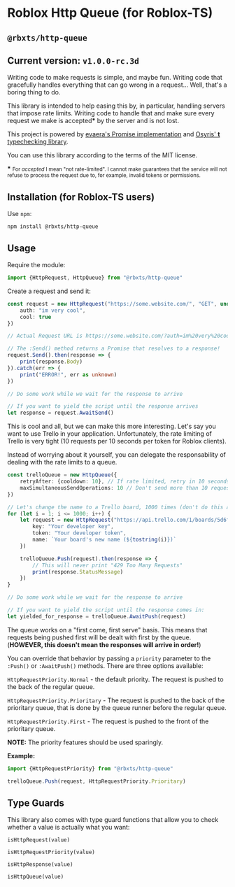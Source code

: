 # Roblox Http Queue (for Roblox-TS)
## `@rbxts/http-queue`

## Current version: `v1.0.0-rc.3d`

Writing code to make requests is simple, and maybe fun. Writing code that gracefully handles everything that can go wrong in a request... Well, that's a boring thing to do.

This library is intended to help easing this by, in particular, handling servers that impose rate limits. Writing code to handle that and make sure every request we make is accepted<b>*</b> by the server and is not lost.

This project is powered by [evaera's Promise implementation](https://github.com/evaera/roblox-lua-promise) and [Osyris' **t** typechecking library](https://github.com/osyrisrblx/t).

You can use this library according to the terms of the MIT license.

<b>*</b> <small>For *accepted* I mean "not rate-limited". I cannot make guarantees that the service will not refuse to process the request due to, for example, invalid tokens or permissions.</small>

## Installation (for Roblox-TS users)

Use `npm`:

```
npm install @rbxts/http-queue
```

## Usage

Require the module:

```ts
import {HttpRequest, HttpQueue} from "@rbxts/http-queue"
```

Create a request and send it:

```ts
const request = new HttpRequest("https://some.website.com/", "GET", undefined,{
    auth: "im very cool",
    cool: true
})

// Actual Request URL is https://some.website.com/?auth=im%20very%20cool&cool=true

// The :Send() method returns a Promise that resolves to a response!
request.Send().then(response => {
    print(response.Body)
}).catch(err => {
    print("ERROR!", err as unknown)
})

// Do some work while we wait for the response to arrive

// If you want to yield the script until the response arrives
let response = request.AwaitSend()
```

This is cool and all, but we can make this more interesting. Let's say you want to use Trello in your application. Unfortunately, the rate limiting of Trello is very tight (10 requests per 10 seconds per token for Roblox clients).

Instead of worrying about it yourself, you can delegate the responsability of dealing with the rate limits to a queue.

```ts
const trelloQueue = new HttpQueue({
    retryAfter: {cooldown: 10}, // If rate limited, retry in 10 seconds
    maxSimultaneousSendOperations: 10 // Don't send more than 10 requests at a time
})

// Let's change the name to a Trello board, 1000 times (don't do this at home!)
for (let i = 1; i <= 1000; i++) {
    let request = new HttpRequest("https://api.trello.com/1/boards/5d6f8ec6764c2112a27e3d12", "PUT", undefined, {
        key: "Your developer key",
        token: "Your developer token",
        name: `Your board's new name (${tostring(i)})`
    })

    trelloQueue.Push(request).then(response => {
		// This will never print "429 Too Many Requests"
        print(response.StatusMessage)
	})
}

// Do some work while we wait for the response to arrive

// If you want to yield the script until the response comes in:
let yielded_for_response = trelloQueue.AwaitPush(request)
```

The queue works on a "first come, first serve" basis. This means that requests being pushed first will be dealt with first by the queue. (**HOWEVER, this doesn't mean the responses will arrive in order!**)

You can override that behavior by passing a `priority` parameter to the `:Push()` or `:AwaitPush()` methods. There are three options available:

`HttpRequestPriority.Normal` - the default priority. The request is pushed to the back of the regular queue.

`HttpRequestPriority.Prioritary` - The request is pushed to the back of the prioritary queue, that is done by the queue runner before the regular queue.

`HttpRequestPriority.First` - The request is pushed to the front of the prioritary queue.

**NOTE:** The priority features should be used sparingly.

**Example:**

```ts
import {HttpRequestPriority} from "@rbxts/http-queue"

trelloQueue.Push(request, HttpRequestPriority.Prioritary)
```

## Type Guards

This library also comes with type guard functions that allow you to check whether a value is actually what you want:

`isHttpRequest(value)`

`isHttpRequestPriority(value)`

`isHttpResponse(value)`

`isHttpQueue(value)`
